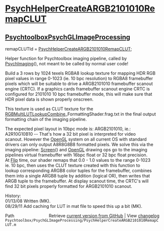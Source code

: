 # [PsychHelperCreateARGB2101010RemapCLUT](PsychHelperCreateARGB2101010RemapCLUT)
## [Psychtoolbox](Psychtoolbox)[PsychGLImageProcessing](PsychGLImageProcessing)

remapCLUTId = [PsychHelperCreateARGB2101010RemapCLUT](PsychHelperCreateARGB2101010RemapCLUT);  
  
Helper function for Psychtoolbox imaging pipeline, called by  
[PsychImaging](PsychImaging)(), not meant to be called by normal user code!  
  
Build a 3 rows by 1024 texels RGBA8 lookup texture for mapping HDR RGB  
pixel values in range 0-1023 (ie. 10 bpc resolution) to RGBA8 framebuffer  
pixels which will be suitable to drive a ARGB2101010 framebuffer scanout  
engine (CRTC). If a graphics cards framebuffer scanout engine CRTC is  
configured for 2101010 10 bpc framebuffer mode, this will make sure that  
HDR pixel data is shown properly onscreen.  
  
This texture is used as CLUT texture for the  
[RGBMultiLUTLookupCombine](RGBMultiLUTLookupCombine)\_FormattingShader.frag.txt in the final output  
formatting chain of the imaging pipeline.  
  
The expected pixel layout in 10bpc mode is: ARGB2101010, ie.:  
A2R10G10B10 -- That's how a 32 bit pixel is interpreted for video  
scanout. However the [OpenGL](OpenGL) system on all current OS with standard  
drivers can only output A8R8G8B8 formatted pixels. We solve this via the  
imaging pipeline: [Screen](Screen)() and [OpenGL](OpenGL) drawing ops go to the imaging  
pipelines virtual framebuffer with 16bpc float or 32 bpc float precision.  
At [Flip](Flip) time, our shader remaps that 0.0 - 1.0 values to the range 0-1023  
ie. 10 bpc, then uses the CLUT texture created with this function to  
lookup corresponding ARGB8 color tuples for the framebuffer, combines  
them into a single ARGB8 tuple by addition (logical OR), then writes that  
ARGB tuple to the framebuffer. At display scanout time, the CRTC's will  
find 32 bit pixels properly formatted for ARGB2101010 scanout.  
  
History:  
01/13/08  Written (MK).  
08/29/11  Add caching for LUT in mat file to speed this up a bit (MK).  




<div class="code_header" style="text-align:right;">
  <span style="float:left;">Path&nbsp;&nbsp;</span> <span class="counter">Retrieve <a href=
  "https://raw.github.com/Psychtoolbox-3/Psychtoolbox-3/beta/Psychtoolbox/PsychGLImageProcessing/PsychHelperCreateARGB2101010RemapCLUT.m">current version from GitHub</a> | View <a href=
  "https://github.com/Psychtoolbox-3/Psychtoolbox-3/commits/beta/Psychtoolbox/PsychGLImageProcessing/PsychHelperCreateARGB2101010RemapCLUT.m">changelog</a></span>
</div>
<div class="code">
  <code>Psychtoolbox/PsychGLImageProcessing/PsychHelperCreateARGB2101010RemapCLUT.m</code>
</div>

